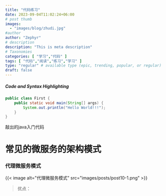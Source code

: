 ```yaml
---
title: "代码练习"
date: 2023-09-04T11:02:24+06:00
# post thumb
images:
  - "images/blog/zhudi.jpg"
#author
author: "Zephyr"
# description
description: "This is meta description"
# Taxonomies
categories: [ "学习","代码" ]
tags: [ "代码","阅读","练习","学习" ]
type: "regular" # available type (epic, trending, popular, or regular)
draft: false
---
```


##### Code and Syntax Highlighting

```java
public class First {
    public static void main(String[] args) {
        System.out.println("Hello World!!!");
    }
}
```
敲出的java入门代码

# 常见的微服务的架构模式


### 代理微服务模式
{{< image alt="代理微服务模式" src="images/posts/post10-1.png" >}}
> 优点：
